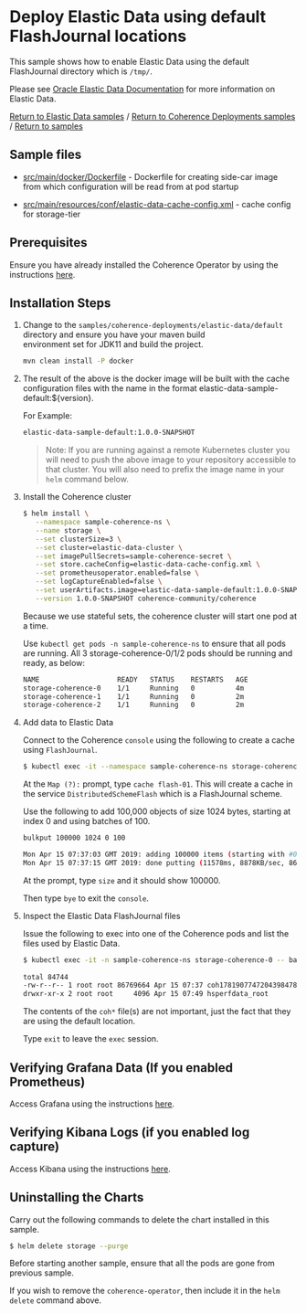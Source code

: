 # Deploy Elastic Data using default FlashJournal locations

This sample shows how to enable Elastic Data using the default FlashJournal directory
which is `/tmp/`.  

Please see [Oracle Elastic Data Documentation](https://docs.oracle.com/middleware/12213/coherence/COHDG/implementing-storage-and-backing-maps.htm#COHDG5496) 
for more information on Elastic Data.

[Return to Elastic Data samples](../) / [Return to Coherence Deployments samples](../../) / [Return to samples](../../../README.md#list-of-samples)

## Sample files

* [src/main/docker/Dockerfile](src/main/docker/Dockerfile) - Dockerfile for creating side-car image from which configuration
  will be read from at pod startup

* [src/main/resources/conf/elastic-data-cache-config.xml](src/main/resources/conf/elastic-data-cache-config.xml) - cache config for storage-tier

## Prerequisites

Ensure you have already installed the Coherence Operator by using the instructions [here](../../../README.md#install-the-coherence-operator).

## Installation Steps

1. Change to the `samples/coherence-deployments/elastic-data/default` directory and ensure you have your maven build     
   environment set for JDK11 and build the project.

   ```bash
   mvn clean install -P docker
   ```

1. The result of the above is the docker image will be built with the cache configuration files
   with the name in the format elastic-data-sample-default:${version}.

   For Example:

   ```bash
   elastic-data-sample-default:1.0.0-SNAPSHOT
   ```

   > Note: If you are running against a remote Kubernetes cluster you will need to
   > push the above image to your repository accessible to that cluster. You will also need to 
   > prefix the image name in your `helm` command below.
   
1. Install the Coherence cluster

   ```bash
   $ helm install \
      --namespace sample-coherence-ns \
      --name storage \
      --set clusterSize=3 \
      --set cluster=elastic-data-cluster \
      --set imagePullSecrets=sample-coherence-secret \
      --set store.cacheConfig=elastic-data-cache-config.xml \
      --set prometheusoperator.enabled=false \
      --set logCaptureEnabled=false \
      --set userArtifacts.image=elastic-data-sample-default:1.0.0-SNAPSHOT \
      --version 1.0.0-SNAPSHOT coherence-community/coherence
   ```

   Because we use stateful sets, the coherence cluster will start one pod at a time.

   Use `kubectl get pods -n sample-coherence-ns` to ensure that all pods are running.
   All 3 storage-coherence-0/1/2 pods should be running and ready, as below:

   ```bash
   NAME                   READY   STATUS    RESTARTS   AGE
   storage-coherence-0    1/1     Running   0          4m
   storage-coherence-1    1/1     Running   0          2m   
   storage-coherence-2    1/1     Running   0          2m
   ```   
   
1. Add data to Elastic Data

   Connect to the Coherence `console` using the following to create a cache using `FlashJournal`.

   ```bash
   $ kubectl exec -it --namespace sample-coherence-ns storage-coherence-0 -- bash /scripts/startCoherence.sh console
   ```   
   
   At the `Map (?):` prompt, type `cache flash-01`.  This will create a cache in the service `DistributedSchemeFlash`
   which is a FlashJournal scheme.
   
   Use the following to add 100,000 objects of size 1024 bytes, starting at index 0 and using batches of 100.
   
   ```bash
   bulkput 100000 1024 0 100

   Mon Apr 15 07:37:03 GMT 2019: adding 100000 items (starting with #0) each 1024 bytes ...
   Mon Apr 15 07:37:15 GMT 2019: done putting (11578ms, 8878KB/sec, 8637 items/sec)
   ```
   
   At the prompt, type `size` and it should show 100000.
   
   Then type `bye` to exit the `console`.
   
1. Inspect the Elastic Data FlashJournal files  

   Issue the following to exec into one of the Coherence pods and list the files used by Elastic Data.
   
   ```bash
   $ kubectl exec -it -n sample-coherence-ns storage-coherence-0 -- bash -c 'ls -l /tmp/'
  
   total 84744
   -rw-r--r-- 1 root root 86769664 Apr 15 07:37 coh1781907747204398478.tmp
   drwxr-xr-x 2 root root     4096 Apr 15 07:49 hsperfdata_root
   ```
  
   The contents of the `coh*` file(s) are not important, just the fact that they are using
   the default location.
   
   Type `exit` to leave the `exec` session.
   
## Verifying Grafana Data (If you enabled Prometheus)

Access Grafana using the instructions [here](../../../README.md#access-grafana).

## Verifying Kibana Logs (if you enabled log capture)

Access Kibana using the instructions [here](../../../README.md#access-kibana).

## Uninstalling the Charts

Carry out the following commands to delete the chart installed in this sample.

```bash
$ helm delete storage --purge
```

Before starting another sample, ensure that all the pods are gone from previous sample.

If you wish to remove the `coherence-operator`, then include it in the `helm delete` command above.

